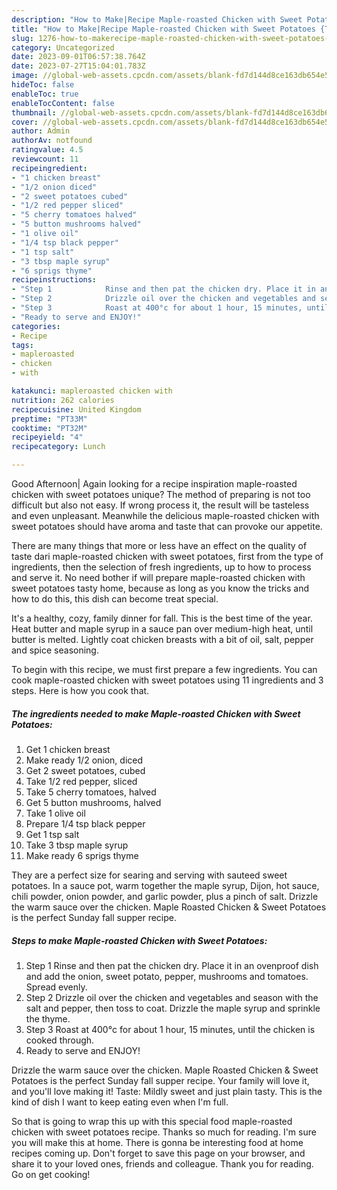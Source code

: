 ```yaml
---
description: "How to Make|Recipe Maple-roasted Chicken with Sweet Potatoes {That is Special"
title: "How to Make|Recipe Maple-roasted Chicken with Sweet Potatoes {That is Special"
slug: 1276-how-to-makerecipe-maple-roasted-chicken-with-sweet-potatoes-that-is-special
category: Uncategorized
date: 2023-09-01T06:57:38.764Z
date: 2023-07-27T15:04:01.783Z
image: //global-web-assets.cpcdn.com/assets/blank-fd7d144d8ce163db654e5a02c40b08a2775adb7897d16e4062681dc7e1b2800f.png
hideToc: false
enableToc: true
enableTocContent: false
thumbnail: //global-web-assets.cpcdn.com/assets/blank-fd7d144d8ce163db654e5a02c40b08a2775adb7897d16e4062681dc7e1b2800f.png
cover: //global-web-assets.cpcdn.com/assets/blank-fd7d144d8ce163db654e5a02c40b08a2775adb7897d16e4062681dc7e1b2800f.png
author: Admin
authorAv: notfound
ratingvalue: 4.5
reviewcount: 11
recipeingredient:
- "1 chicken breast"
- "1/2 onion diced"
- "2 sweet potatoes cubed"
- "1/2 red pepper sliced"
- "5 cherry tomatoes halved"
- "5 button mushrooms halved"
- "1 olive oil"
- "1/4 tsp black pepper"
- "1 tsp salt"
- "3 tbsp maple syrup"
- "6 sprigs thyme"
recipeinstructions:
- "Step 1            Rinse and then pat the chicken dry. Place it in an ovenproof dish and add the onion, sweet potato, pepper, mushrooms and tomatoes. Spread evenly."
- "Step 2            Drizzle oil over the chicken and vegetables and season with the salt and pepper, then toss to coat. Drizzle the maple syrup and sprinkle the thyme."
- "Step 3            Roast at 400°c for about 1 hour, 15 minutes, until the chicken is cooked through."
- "Ready to serve and ENJOY!"
categories:
- Recipe
tags:
- mapleroasted
- chicken
- with

katakunci: mapleroasted chicken with 
nutrition: 262 calories
recipecuisine: United Kingdom
preptime: "PT33M"
cooktime: "PT32M"
recipeyield: "4"
recipecategory: Lunch

---
```



Good Afternoon| Again looking for a recipe inspiration maple-roasted chicken with sweet potatoes unique? The method of preparing is not too difficult but also not easy. If wrong process it, the result will be tasteless and even unpleasant. Meanwhile the delicious maple-roasted chicken with sweet potatoes should have aroma and taste that can provoke our appetite.






There are many things that more or less have an effect on the quality of taste dari maple-roasted chicken with sweet potatoes, first from the type of ingredients, then the selection of fresh ingredients, up to how to process and serve it. No need bother if will prepare maple-roasted chicken with sweet potatoes tasty home, because as long as you know the tricks and how to do this, this dish can become treat  special.


It&#39;s a healthy, cozy, family dinner for fall. This is the best time of the year. Heat butter and maple syrup in a sauce pan over medium-high heat, until butter is melted. Lightly coat chicken breasts with a bit of oil, salt, pepper and spice seasoning.


To begin with this recipe, we must first prepare a few ingredients. You can cook maple-roasted chicken with sweet potatoes using 11 ingredients and 3 steps. Here is how you cook that.

<!--inarticleads1-->

##### The ingredients needed to make Maple-roasted Chicken with Sweet Potatoes:

1. Get 1 chicken breast
1. Make ready 1/2 onion, diced
1. Get 2 sweet potatoes, cubed
1. Take 1/2 red pepper, sliced
1. Take 5 cherry tomatoes, halved
1. Get 5 button mushrooms, halved
1. Take 1 olive oil
1. Prepare 1/4 tsp black pepper
1. Get 1 tsp salt
1. Take 3 tbsp maple syrup
1. Make ready 6 sprigs thyme


They are a perfect size for searing and serving with sauteed sweet potatoes. In a sauce pot, warm together the maple syrup, Dijon, hot sauce, chili powder, onion powder, and garlic powder, plus a pinch of salt. Drizzle the warm sauce over the chicken. Maple Roasted Chicken &amp; Sweet Potatoes is the perfect Sunday fall supper recipe. 

<!--inarticleads2-->

##### Steps to make Maple-roasted Chicken with Sweet Potatoes:

1. Step 1            Rinse and then pat the chicken dry. Place it in an ovenproof dish and add the onion, sweet potato, pepper, mushrooms and tomatoes. Spread evenly.
1. Step 2            Drizzle oil over the chicken and vegetables and season with the salt and pepper, then toss to coat. Drizzle the maple syrup and sprinkle the thyme.
1. Step 3            Roast at 400°c for about 1 hour, 15 minutes, until the chicken is cooked through.
1. Ready to serve and ENJOY!

Drizzle the warm sauce over the chicken. Maple Roasted Chicken &amp; Sweet Potatoes is the perfect Sunday fall supper recipe. Your family will love it, and you&#39;ll love making it! Taste: Mildly sweet and just plain tasty. This is the kind of dish I want to keep eating even when I&#39;m full. 

So that is going to wrap this up with this special food maple-roasted chicken with sweet potatoes recipe. Thanks so much for reading. I'm sure you will make this at home. There is gonna be interesting food at home recipes coming up. Don't forget to save this page on your browser, and share it to your loved ones, friends and colleague. Thank you for reading. Go on get cooking!
